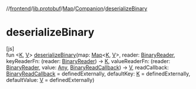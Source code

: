 //[frontend](../../../../index.md)/[lib.protobuf](../../index.md)/[Map](../index.md)/[Companion](index.md)/[deserializeBinary](deserialize-binary.md)

# deserializeBinary

[js]\
fun &lt;[K](deserialize-binary.md), [V](deserialize-binary.md)&gt; [deserializeBinary](deserialize-binary.md)(map: [Map](../index.md)&lt;[K](deserialize-binary.md), [V](deserialize-binary.md)&gt;, reader: [BinaryReader](../../-binary-reader/index.md), keyReaderFn: (reader: [BinaryReader](../../-binary-reader/index.md)) -&gt; [K](deserialize-binary.md), valueReaderFn: (reader: [BinaryReader](../../-binary-reader/index.md), value: [Any](https://kotlinlang.org/api/latest/jvm/stdlib/kotlin/-any/index.html), [BinaryReadCallback](../../index.md#-1461984710%2FClasslikes%2F2039821458)) -&gt; [V](deserialize-binary.md), readCallback: [BinaryReadCallback](../../index.md#-1461984710%2FClasslikes%2F2039821458) = definedExternally, defaultKey: [K](deserialize-binary.md) = definedExternally, defaultValue: [V](deserialize-binary.md) = definedExternally)
